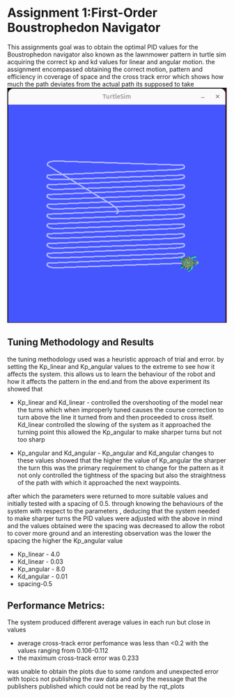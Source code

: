 # Assignment 1:First-Order Boustrophedon Navigator


This assignments goal was to obtain the optimal PID values for the Boustrophedon navigator also known as the lawnmower pattern in turtle sim acquiring the correct kp and kd values for linear and angular motion. the assignment encompassed obtaining the correct motion, pattern and efficiency in coverage of space 
and the cross track error which shows how much the path deviates from the actual path its supposed to take
![My result](https://github.com/Thaarun23/RAS-SES-598-Space-Robotics-and-AI/blob/0da165639a14ef1dfe5174a17dbc155dedceddab/Lawnmower%20pattern%20Thaarun.png)
## Tuning Methodology and Results

the tuning methodology used was a heuristic approach of trial and error. by setting the Kp_linear and Kp_angular values to the extreme to see how it affects the system. this allows us to learn the behaviour of the robot and how it affects the pattern in the end.and from the above experiment its showed that

- Kp_linear and Kd_linear - controlled the overshooting of the model near the turns which when improperly tuned causes the course correction to turn above the line it turned from and then proceeded to cross itself. Kd_linear controlled the slowing of the system as it approached the turning point this allowed the Kp_angular to make sharper turns but not too sharp 

- Kp_angular and Kd_angular - Kp_angular and Kd_angular changes to these values showed that the higher the value of Kp_angular the sharper the turn this was the primary requirement to change for the pattern as it not only controlled the tightness of the spacing but also the straightness of the path with which it approached the next waypoints.

after which the parameters were returned to more suitable values and initially tested with a spacing of 0.5. through knowing the behaviours of the system with respect to the parameters , deducing that the system needed to make sharper turns the PID values were adjusted with the above in mind and the values obtained were
the spacing was decreased to allow the robot to cover more ground and an interesting observation was the lower the spacing the higher the Kp_angular value
-  Kp_linear - 4.0
-  Kd_linear - 0.03
-  Kp_angular - 8.0
-  Kd_angular - 0.01
-  spacing-0.5


## Performance Metrics:

The system produced different average values in each run but close in values
- average cross-track error perfomance was less than <0.2 with the values ranging from 0.106-0.112
- the maximum cross-track error was 0.233

was unable to obtain the plots due to some random and unexpected error with topics not publishing the raw data and only the message that the publishers published which could not be read by the rqt_plots

